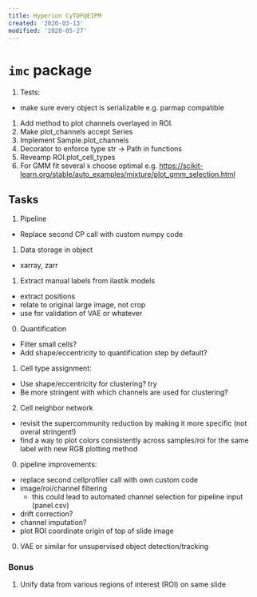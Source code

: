 ```yaml
---
title: Hyperion CyTOF@EIPM
created: '2020-03-13'
modified: '2020-05-27'
---
```


# `imc` package


1. Tests:
 - make sure every object is serializable e.g. parmap compatible
1. Add method to plot channels overlayed in ROI.
1. Make plot_channels accept Series
2. Implement Sample.plot_channels
1. Decorator to enforce type str -> Path in functions
3. Reveamp ROI.plot_cell_types
2. For GMM fit several `k` choose optimal e.g. https://scikit-learn.org/stable/auto_examples/mixture/plot_gmm_selection.html


## Tasks

1. Pipeline
  - Replace second CP call with custom numpy code


1. Data storage in object
  - xarray, zarr

1. Extract manual labels from ilastik models
  - extract positions
  - relate to original large image, not crop
  - use for validation of VAE or whatever  

0. Quantification
  - Filter small cells?
  - Add shape/eccentricity to quantification step by default?
1. Cell type assignment:
  - Use shape/eccentricity for clustering? try
  - Be more stringent with which channels are used for clustering?
2. Cell neighbor network
  - revisit the supercommunity reduction by making it more specific (not overal stringent!)
  - find a way to plot colors consistently across samples/roi for the same label with new RGB plotting method

0. pipeline improvements:
  - replace second cellprofiler call with own custom code
  - image/roi/channel filtering
    - this could lead to automated channel selection for pipeline input (panel.csv)
  - drift correction?
  - channel imputation?
  - plot ROI coordinate origin of top of slide image

0. VAE or similar for unsupervised object detection/tracking

### Bonus

1. Unify data from various regions of interest (ROI) on same slide
